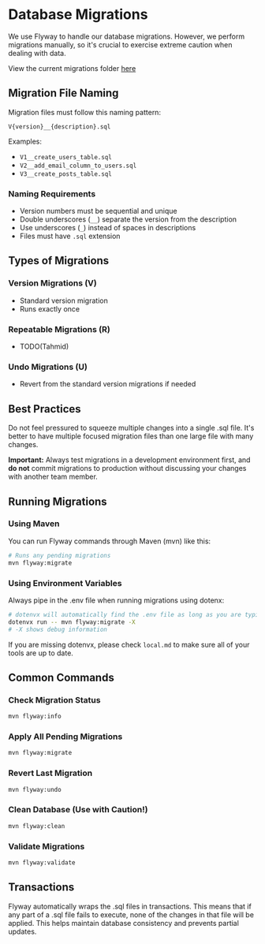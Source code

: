 # Database Migrations

We use Flyway to handle our database migrations. However, we perform migrations manually, so it's crucial to exercise extreme caution when dealing with data.

View the current migrations folder [here](https://github.com/0pengu/codebloom/tree/main/src/main/resources/db/migration)

## Migration File Naming

Migration files must follow this naming pattern:

```
V{version}__{description}.sql
```

Examples:

- `V1__create_users_table.sql`
- `V2__add_email_column_to_users.sql`
- `V3__create_posts_table.sql`

### Naming Requirements

- Version numbers must be sequential and unique
- Double underscores (`__`) separate the version from the description
- Use underscores (`_`) instead of spaces in descriptions
- Files must have `.sql` extension

## Types of Migrations

### Version Migrations (V)

- Standard version migration
- Runs exactly once

### Repeatable Migrations (R)

- TODO(Tahmid)

### Undo Migrations (U)

- Revert from the standard version migrations if needed

## Best Practices

Do not feel pressured to squeeze multiple changes into a single .sql file. It's better to have multiple focused migration files than one large file with many changes.

**Important:** Always test migrations in a development environment first, and **do not** commit migrations to production without discussing your changes with another team member.

## Running Migrations

### Using Maven

You can run Flyway commands through Maven (mvn) like this:

```bash
# Runs any pending migrations
mvn flyway:migrate
```

### Using Environment Variables

Always pipe in the .env file when running migrations using dotenx:

```bash
# dotenvx will automatically find the .env file as long as you are typing commands in the root directory
dotenvx run -- mvn flyway:migrate -X
# -X shows debug information
```

If you are missing dotenvx, please check `local.md` to make sure all of your tools are up to date.

## Common Commands

### Check Migration Status

```bash
mvn flyway:info
```

### Apply All Pending Migrations

```bash
mvn flyway:migrate
```

### Revert Last Migration

```bash
mvn flyway:undo
```

### Clean Database (Use with Caution!)

```bash
mvn flyway:clean
```

### Validate Migrations

```bash
mvn flyway:validate
```

## Transactions

Flyway automatically wraps the .sql files in transactions. This means that if any part of a .sql file fails to execute, none of the changes in that file will be applied. This helps maintain database consistency and prevents partial updates.
